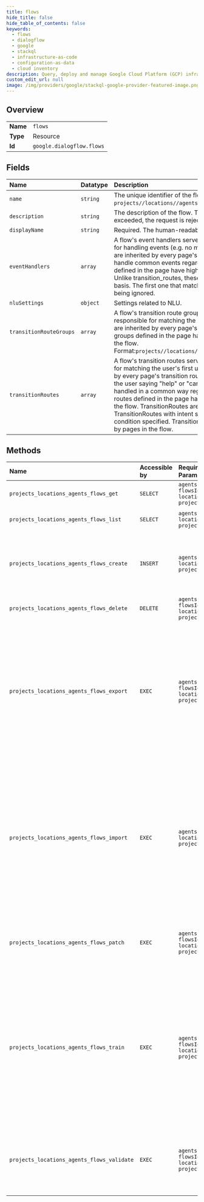 ```yaml
---
title: flows
hide_title: false
hide_table_of_contents: false
keywords:
  - flows
  - dialogflow
  - google    
  - stackql
  - infrastructure-as-code
  - configuration-as-data
  - cloud inventory
description: Query, deploy and manage Google Cloud Platform (GCP) infrastructure and resources using SQL
custom_edit_url: null
image: /img/providers/google/stackql-google-provider-featured-image.png
---
```

  
    

## Overview
<table><tbody>
<tr><td><b>Name</b></td><td><code>flows</code></td></tr>
<tr><td><b>Type</b></td><td>Resource</td></tr>
<tr><td><b>Id</b></td><td><code>google.dialogflow.flows</code></td></tr>
</tbody></table>

## Fields
| Name | Datatype | Description |
|:-----|:---------|:------------|
| `name` | `string` | The unique identifier of the flow. Format: `projects//locations//agents//flows/`. |
| `description` | `string` | The description of the flow. The maximum length is 500 characters. If exceeded, the request is rejected. |
| `displayName` | `string` | Required. The human-readable name of the flow. |
| `eventHandlers` | `array` | A flow's event handlers serve two purposes: * They are responsible for handling events (e.g. no match, webhook errors) in the flow. * They are inherited by every page's event handlers, which can be used to handle common events regardless of the current page. Event handlers defined in the page have higher priority than those defined in the flow. Unlike transition_routes, these handlers are evaluated on a first-match basis. The first one that matches the event get executed, with the rest being ignored. |
| `nluSettings` | `object` | Settings related to NLU. |
| `transitionRouteGroups` | `array` | A flow's transition route group serve two purposes: * They are responsible for matching the user's first utterances in the flow. * They are inherited by every page's transition route groups. Transition route groups defined in the page have higher priority than those defined in the flow. Format:`projects//locations//agents//flows//transitionRouteGroups/`. |
| `transitionRoutes` | `array` | A flow's transition routes serve two purposes: * They are responsible for matching the user's first utterances in the flow. * They are inherited by every page's transition routes and can support use cases such as the user saying "help" or "can I talk to a human?", which can be handled in a common way regardless of the current page. Transition routes defined in the page have higher priority than those defined in the flow. TransitionRoutes are evalauted in the following order: * TransitionRoutes with intent specified. * TransitionRoutes with only condition specified. TransitionRoutes with intent specified are inherited by pages in the flow. |
## Methods
| Name | Accessible by | Required Params | Description |
|:-----|:--------------|:----------------|:------------|
| `projects_locations_agents_flows_get` | `SELECT` | `agentsId, flowsId, locationsId, projectsId` | Retrieves the specified flow. |
| `projects_locations_agents_flows_list` | `SELECT` | `agentsId, locationsId, projectsId` | Returns the list of all flows in the specified agent. |
| `projects_locations_agents_flows_create` | `INSERT` | `agentsId, locationsId, projectsId` | Creates a flow in the specified agent. Note: You should always train a flow prior to sending it queries. See the [training documentation](https://cloud.google.com/dialogflow/cx/docs/concept/training). |
| `projects_locations_agents_flows_delete` | `DELETE` | `agentsId, flowsId, locationsId, projectsId` | Deletes a specified flow. |
| `projects_locations_agents_flows_export` | `EXEC` | `agentsId, flowsId, locationsId, projectsId` | Exports the specified flow to a binary file. This method is a [long-running operation](https://cloud.google.com/dialogflow/cx/docs/how/long-running-operation). The returned `Operation` type has the following method-specific fields: - `metadata`: An empty [Struct message](https://developers.google.com/protocol-buffers/docs/reference/google.protobuf#struct) - `response`: ExportFlowResponse Note that resources (e.g. intents, entities, webhooks) that the flow references will also be exported. |
| `projects_locations_agents_flows_import` | `EXEC` | `agentsId, locationsId, projectsId` | Imports the specified flow to the specified agent from a binary file. This method is a [long-running operation](https://cloud.google.com/dialogflow/cx/docs/how/long-running-operation). The returned `Operation` type has the following method-specific fields: - `metadata`: An empty [Struct message](https://developers.google.com/protocol-buffers/docs/reference/google.protobuf#struct) - `response`: ImportFlowResponse Note: You should always train a flow prior to sending it queries. See the [training documentation](https://cloud.google.com/dialogflow/cx/docs/concept/training). |
| `projects_locations_agents_flows_patch` | `EXEC` | `agentsId, flowsId, locationsId, projectsId` | Updates the specified flow. Note: You should always train a flow prior to sending it queries. See the [training documentation](https://cloud.google.com/dialogflow/cx/docs/concept/training). |
| `projects_locations_agents_flows_train` | `EXEC` | `agentsId, flowsId, locationsId, projectsId` | Trains the specified flow. Note that only the flow in 'draft' environment is trained. This method is a [long-running operation](https://cloud.google.com/dialogflow/cx/docs/how/long-running-operation). The returned `Operation` type has the following method-specific fields: - `metadata`: An empty [Struct message](https://developers.google.com/protocol-buffers/docs/reference/google.protobuf#struct) - `response`: An [Empty message](https://developers.google.com/protocol-buffers/docs/reference/google.protobuf#empty) Note: You should always train a flow prior to sending it queries. See the [training documentation](https://cloud.google.com/dialogflow/cx/docs/concept/training). |
| `projects_locations_agents_flows_validate` | `EXEC` | `agentsId, flowsId, locationsId, projectsId` | Validates the specified flow and creates or updates validation results. Please call this API after the training is completed to get the complete validation results. |
